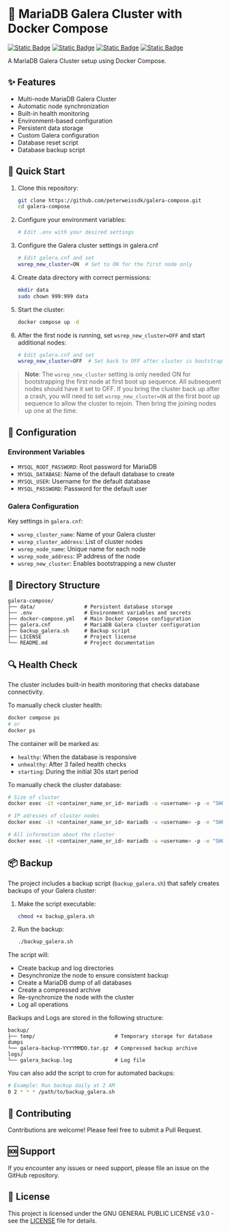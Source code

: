 # 💾 MariaDB Galera Cluster with Docker Compose

[![Static Badge](https://img.shields.io/badge/Docker-Compose-white?style=flat&logo=docker&logoColor=white&logoSize=auto&labelColor=black)](https://docker.com/)
[![Static Badge](https://img.shields.io/badge/MariaDB-Galera-white?style=flat&logo=mariaDB&logoColor=white&logoSize=auto&labelColor=black)](https://docker.com/)
[![Static Badge](https://img.shields.io/badge/Linux-white?style=flat&logo=linux&logoColor=white&logoSize=auto&labelColor=black)](https://www.linux.org/)
[![Static Badge](https://img.shields.io/badge/GPL-V3-white?style=flat&logo=gnu&logoColor=white&logoSize=auto&labelColor=black)](https://www.gnu.org/licenses/gpl-3.0.en.html/)

A MariaDB Galera Cluster setup using Docker Compose.

## ✨ Features

- Multi-node MariaDB Galera Cluster
- Automatic node synchronization
- Built-in health monitoring
- Environment-based configuration
- Persistent data storage
- Custom Galera configuration
- Database reset script
- Database backup script

## 🚀 Quick Start

1. Clone this repository:
   ```bash
   git clone https://github.com/peterweissdk/galera-compose.git
   cd galera-compose
   ```

2. Configure your environment variables:
   ```bash
   # Edit .env with your desired settings
   ```

3. Configure the Galera cluster settings in galera.cnf
   ```bash
   # Edit galera.cnf and set
   wsrep_new_cluster=ON  # Set to ON for the first node only
   ```

4. Create data directory with correct permissions:
   ```bash
   mkdir data
   sudo chown 999:999 data
   ```

5. Start the cluster:
   ```bash
   docker compose up -d
   ```

6. After the first node is running, set `wsrep_new_cluster=OFF` and start additional nodes:
   ```bash
   # Edit galera.cnf and set
   wsrep_new_cluster=OFF  # Set back to OFF after cluster is bootstrapped
   ```

> **Note**: The `wsrep_new_cluster` setting is only needed ON for bootstrapping the first node at first boot up sequence. All subsequent nodes should have it set to OFF.
If you bring the cluster back up after a crash, you will need to set `wsrep_new_cluster=ON` at the first boot up sequence to allow the cluster to rejoin. Then bring the joining nodes up one at the time.
## 🔧 Configuration

### Environment Variables
- `MYSQL_ROOT_PASSWORD`: Root password for MariaDB
- `MYSQL_DATABASE`: Name of the default database to create
- `MYSQL_USER`: Username for the default database
- `MYSQL_PASSWORD`: Password for the default user

### Galera Configuration
Key settings in `galera.cnf`:
- `wsrep_cluster_name`: Name of your Galera cluster
- `wsrep_cluster_address`: List of cluster nodes
- `wsrep_node_name`: Unique name for each node
- `wsrep_node_address`: IP address of the node
- `wsrep_new_cluster`: Enables bootstrapping a new cluster

## 📝 Directory Structure

```
galera-compose/
├── data/                # Persistent database storage
├── .env                 # Environment variables and secrets
├── docker-compose.yml   # Main Docker Compose configuration
├── galera.cnf           # MariaDB Galera cluster configuration
├── backup_galera.sh     # Backup script
├── LICENSE              # Project license
└── README.md            # Project documentation
```

## 🔍 Health Check

The cluster includes built-in health monitoring that checks database connectivity.

To manually check cluster health:
```bash
docker compose ps
# or
docker ps
```

The container will be marked as:
- `healthy`: When the database is responsive
- `unhealthy`: After 3 failed health checks
- `starting`: During the initial 30s start period

To manually check the cluster database:
```bash
# Size of cluster
docker exec -it <container_name_or_id> mariadb -u <username> -p -e "SHOW STATUS LIKE 'wsrep_cluster_size';"

# IP adresses of cluster nodes
docker exec -it <container_name_or_id> mariadb -u <username> -p -e "SHOW STATUS LIKE 'wsrep_incoming_addresses';"

# All information about the cluster
docker exec -it <container_name_or_id> mariadb -u <username> -p -e "SHOW GLOBAL STATUS LIKE 'wsrep_%';"
```

## 📦 Backup

The project includes a backup script (`backup_galera.sh`) that safely creates backups of your Galera cluster:

1. Make the script executable:
   ```bash
   chmod +x backup_galera.sh
   ```

2. Run the backup:
   ```bash
   ./backup_galera.sh
   ```

The script will:
- Create backup and log directories
- Desynchronize the node to ensure consistent backup
- Create a MariaDB dump of all databases
- Create a compressed archive
- Re-synchronize the node with the cluster
- Log all operations

Backups and Logs are stored in the following structure:
```
backup/
├── temp/                          # Temporary storage for database dumps
└── galera-backup-YYYYMMDD.tar.gz  # Compressed backup archive
logs/
└── galera_backup.log              # Log file
```

You can also add the script to cron for automated backups:
```bash
# Example: Run backup daily at 2 AM
0 2 * * * /path/to/backup_galera.sh
```

## 🤝 Contributing

Contributions are welcome! Please feel free to submit a Pull Request.

## 🆘 Support

If you encounter any issues or need support, please file an issue on the GitHub repository.

## 📄 License

This project is licensed under the GNU GENERAL PUBLIC LICENSE v3.0 - see the [LICENSE](LICENSE) file for details.